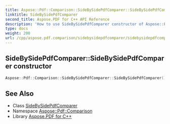 ```yaml
---
title: Aspose::Pdf::Comparison::SideBySidePdfComparer::SideBySidePdfComparer constructor
linktitle: SideBySidePdfComparer
second_title: Aspose.PDF for C++ API Reference
description: 'How to use SideBySidePdfComparer constructor of Aspose::Pdf::Comparison::SideBySidePdfComparer class in C++.'
type: docs
weight: 200
url: /cpp/aspose.pdf.comparison/sidebysidepdfcomparer/sidebysidepdfcomparer/
---
```

## SideBySidePdfComparer::SideBySidePdfComparer constructor




```cpp
Aspose::Pdf::Comparison::SideBySidePdfComparer::SideBySidePdfComparer()=delete
```

## See Also

* Class [SideBySidePdfComparer](../)
* Namespace [Aspose::Pdf::Comparison](../../)
* Library [Aspose.PDF for C++](../../../)
